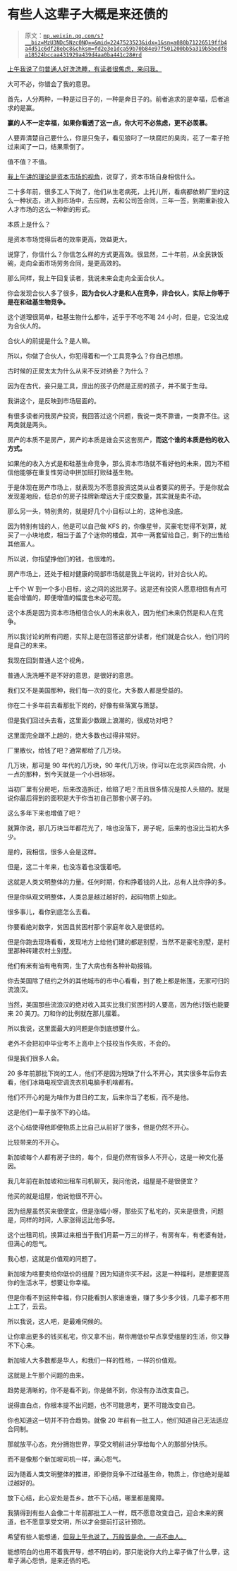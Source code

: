# 有些人这辈子大概是来还债的

> 原文：[`mp.weixin.qq.com/s?__biz=MzU3NDc5Nzc0NQ==&mid=2247523523&idx=1&sn=a080b71226519ffb4a4d51c6df28ebc8&chksm=fd2e3e1dca59b70b84e97f501200bb5a319b5bedf8a18524bccaa431929a439d4aa0ba441c28#rd`](http://mp.weixin.qq.com/s?__biz=MzU3NDc5Nzc0NQ==&mid=2247523523&idx=1&sn=a080b71226519ffb4a4d51c6df28ebc8&chksm=fd2e3e1dca59b70b84e97f501200bb5a319b5bedf8a18524bccaa431929a439d4aa0ba441c28#rd)

[上午我说了句普通人好洗洗睡，有读者很焦虑，来问我。](http://mp.weixin.qq.com/s?__biz=MzU0MjYwNDU2Mw==&mid=2247510578&idx=1&sn=a0a64478bdde467dfe24dab1f0e31cc7&chksm=fb1ac64ecc6d4f58eeca89c4bf2d06f86a4ec6c38dcebf9b644911d91a185f570f3b23126988&scene=21#wechat_redirect) 

大可不必，你错会了我的意思。

首先，人分两种，一种是过日子的，一种是奔日子的。前者追求的是幸福，后者追求的是赢。

**赢的人不一定幸福，如果你看透了这一点，你大可不必焦虑，更不必羡慕。**

人要弄清楚自己要什么，你是只兔子，看见狼叼了一块腐烂的臭肉，花了一辈子抢过来闻了一口，结果熏倒了。

值不值？不值。

[我上午讲的理论是资本市场的视角](http://mp.weixin.qq.com/s?__biz=MzU0MjYwNDU2Mw==&mid=2247510578&idx=1&sn=a0a64478bdde467dfe24dab1f0e31cc7&chksm=fb1ac64ecc6d4f58eeca89c4bf2d06f86a4ec6c38dcebf9b644911d91a185f570f3b23126988&scene=21#wechat_redirect)，说穿了，资本市场自身相信什么。

二十多年前，很多工人下岗了，他们从生老病死，上托儿所，看病都依赖厂里的这么一种状态，进入到市场中，去应聘，去和公司签合同，三年一签，到期重新投入人才市场的这么一种新的形式。

本质上是什么？

是资本市场觉得后者的效率更高，效益更大。

说穿了，你信什么？你信怎么样的方式更高效。很显然，二十年前，从全民铁饭碗，走向全面市场劳务合同，是更高效的。

那么同样，我上午回复读者，我说未来会走向全面合伙人。

你会发现合伙人多了很多，**因为合伙人才是和人在竞争，非合伙人，实际上你等于是在和硅基生物竞争。** 

这个道理很简单，硅基生物什么都牛，近乎于不吃不喝 24 小时，但是，它没法成为合伙人的。

合伙人的前提是什么？是人嘛。

所以，你做了合伙人，你犯得着和一个工具竞争么？你自己想想。

古时候的正房太太为什么从来不反对纳妾？为什么？

因为在古代，妾只是工具，庶出的孩子仍然是正房的孩子，并不属于生母。

我讲这个，是反映到市场层面的。

有很多读者问我房产投资，我回答过这个问题，我说一类不靠谱，一类靠不住。这两类就是两头。

房产的本质不是房产，房产的本质是谁会买这套房产，**而这个谁的本质是他的收入方式。**

如果他的收入方式是和硅基生命竞争，那么资本市场就不看好他的未来，因为不相信他能够在重复性劳动中拼加班打败硅基生物。

于是体现在房产市场上，就表现为不愿意投资这类从业者要买的房子。于是你就会发现差地段，低总价的房子挂牌新增远大于成交数量，其实就是卖不动。

那么另一头，特别贵的，就是好几个小目标以上的，这种也没底。

因为特别有钱的人，他是可以自己做 KFS 的，你像星爷，买豪宅觉得不划算，就买了一小块地皮，相当于盖了个迷你的楼盘，其中一两套留给自己，剩下的出售给其他富人。

所以说，你指望挣他们的钱，也很难的。

房产市场上，还处于相对健康的局部市场就是我上午说的，针对合伙人的。

上千个 W 到一个多小目标，这之间的这批房子。这是还有投资人愿意相信有点可能会增值的，即便增值的幅度也未必可观。

这个本质是因为资本市场相信合伙人的未来收入，因为他们未来仍然是和人在竞争。

所以我讨论的所有问题，实际上是在回答这部分读者，他们就是合伙人，他们问的是自己的未来。

我现在回到普通人这个视角。

普通人洗洗睡不是不好的意思，是很好的意思。

我们又不是美国那种，我们每一次的变化，大多数人都是受益的。

你在二十多年前去看那批下岗的，好像有些落寞与萧瑟。

但是我们回过头去看，这里面少数跟上浪潮的，很成功对吧？

这里面完全跟不上趟的，绝大多数也过得非常好。

厂里散伙，给钱了吧？通常都给了几万块。

几万块，那可是 90 年代的几万块，90 年代几万块，你可以在北京买四合院，小一点的那种，到今天就是一个小目标呀。

当初厂里有分房吧，后来改造拆迁，给赔了吧？而且很多情况是按人头赔的。就是说你最后得到的面积是大于你当初自己那套小房子的。

这么多年下来也增值了吧？

就算你说，那几万块当年都花光了，啥也没落下，房子呢，后来的也没比当初大多少。

是的，我相信，很多人会是这样。

但是，这二十年来，也没冻着也没饿着吧。

这就是人类文明整体的力量。任何时期，你和挣着钱的人比，总有人比你挣的多。

但是你纵观文明整体，人类总是越过越好的，起码物质上如此。

很多事儿，看你到底怎么去看。

你要看绝对数字，贫困县贫困村那个家庭年收入是很低的。

但是你跑去现场看看，发现地方上给他们建的都是别墅，当然不是豪宅别墅，是村里那种砖建农村土别墅。

他们有米有油有电有网，生了大病也有各种补助报销。

你去美国除了纽约之外的其他城市的市中心看看，到了晚上都是帐篷，无家可归的流浪汉。

当然，美国那些流浪汉的绝对收入其实比我们贫困村的人要高，因为他讨饭也能要来 20 美刀。刀和你的比例就在那儿摆着。

所以我说，这里面最大的问题是你到底想要什么。

老外不会把初中毕业考不上高中上个技校当作失败，不会的。

但是我们很多人会。

20 多年前那批下岗的工人，他们不是因为短缺了什么不开心，其实很多年后你去看，他们冰箱电视空调洗衣机电脑手机啥都有。

他们不开心的是为啥作为昔日的工友，后来你当了老板，而不是他。

这是他们一辈子放不下的心结。

这个心结使得他即便物质上比自己从前好了很多，但是仍然不开心。

比较带来的不开心。

新加坡每个人都有房子住的，每个，但是仍然有很多人不开心，这是一种文化基因。

我几年前在新加坡和出租车司机聊天，我问他说，组屋是不是很便宜？

他买的就是组屋，他说他很不开心。

因为组屋虽然买来很便宜，但是涨幅小呀，那些买了私宅的，买来是很贵，问题是，同样的时间，人家涨得远比他多呀。

这个出租司机，换算过来相当于我们月薪一万三的样子，有房有车，有老婆有娃，但满心的怨气。

我心想，这就是价值观的问题了。

新加坡为啥要卖给你低价的组屋？因为知道你买不起，这是一种福利，是想要提高你的生活水平，想要让你幸福。

但是你看不到这种幸福，你只能看到人家谁谁谁，赚了多少多少钱，几辈子都不用上工了，云云。

所以我说，这人吧，是最难伺候的。

让你拿出更多的钱买私宅，你又拿不出，帮你用低价早点享受组屋的生活，你又静不下心来。

新加坡人大多数都是华人，和我们一样的性格，一样的价值观。

这就是上午那个问题的由来。

趋势是清晰的，你不是看不到，你是做不到，你没有办法改变自己。

说得直白点，你根本提不出问题，也不可能思考，更不可能改变自己。

你也知道这一切并不符合趋势。就像 20 年前有一批工人，他们知道自己无法适应合同制。

那就放平心态，充分拥抱世界，享受文明前进分享给每个人的那部分快乐。

而不是像那个新加坡司机一样，满心怨气。

因为随着人类文明整体的推进，即便你竞争不过硅基生命，物质上，你也绝对是越过越好的。

放下心结，此心安处是吾乡。放不下心结，哪里都是魔障。

我猜得到有些人会像二十年前那批工人一样，既不愿意改变自己，迎合未来的赛道，也不愿意享受文明，所以才会提前打这针预防。

希望有些人能想通，[但我上午也说了，万般皆是命，一点不由人。](http://mp.weixin.qq.com/s?__biz=MzU0MjYwNDU2Mw==&mid=2247510578&idx=1&sn=a0a64478bdde467dfe24dab1f0e31cc7&chksm=fb1ac64ecc6d4f58eeca89c4bf2d06f86a4ec6c38dcebf9b644911d91a185f570f3b23126988&scene=21#wechat_redirect)

能想明白的也用不着我开导，想不明白的，那只能说你大约上辈子做了什么孽，这辈子满心怨愤，是来还债的吧。